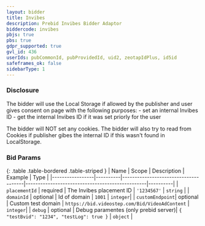 ```yaml
---
layout: bidder
title: Invibes
description: Prebid Invibes Bidder Adaptor
biddercode: invibes
pbjs: true
pbs: true
gdpr_supported: true
gvl_id: 436
userIds: pubCommonId, pubProvidedId, uid2, zeotapIdPlus, id5id
safeframes_ok: false
sidebarType: 1
---
```


### Disclosure
The bidder will use the Local Storage if allowed by the publisher and user gives consent on page with the following purposes: 
    - set an internal Invibes ID 
    - get the internal Invibes ID if it was set priorly for the user

The bidder will NOT set any cookies. The bidder will also try to read from Cookies if publisher gibes  the internal ID if this wasn't found in LocalStorage. 

### Bid Params

{: .table .table-bordered .table-striped }
| Name            | Scope    | Description                          | Example                                         | Type     |
|-----------------|----------|--------------------------------------|-------------------------------------------------|----------|
| `placementId`   | required | The Invibes placement ID             | `'1234567'`                                     | `string` |
| `domainId`      | optional | Id of domain                         | `1001`                                          | `integer`|
| `customEndpoint`| optional | Custom test domain                   | `https://bid.videostep.com/Bid/VideoAdContent`  | `integer`|
| `debug`         | optional | Debug paramentes (only prebid server)| `{ "testBvid": "1234", "testLog": true }`       | `object` |


